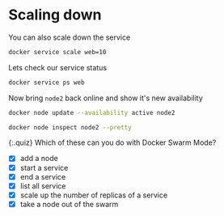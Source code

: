 # Scaling down

You can also scale down the service

```bash
docker service scale web=10
```

Lets check our service status

```bash
docker service ps web
```

Now bring `node2` back online and show it's new availability

```bash
docker node update --availability active node2
```

```bash
docker node inspect node2 --pretty
```

{:.quiz}
Which of these can you do with Docker Swarm Mode?

- [x] add a node
- [x] start a service
- [x] end a service
- [x] list all service
- [x] scale up the number of replicas of a service
- [x] take a node out of the swarm